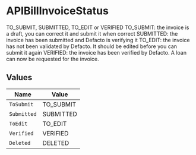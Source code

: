# APIBillInvoiceStatus

TO_SUBMIT, SUBMITTED, TO_EDIT or VERIFIED TO_SUBMIT: the invoice is a draft, you can correct it and submit it when correct SUBMITTED: the invoice has been submitted and Defacto is verifying it TO_EDIT: the invoice has not been validated by Defacto. It should be edited before you can submit it again VERIFIED: the invoice has been verified by Defacto. A loan can now be requested for the invoice.


## Values

| Name        | Value       |
| ----------- | ----------- |
| `ToSubmit`  | TO_SUBMIT   |
| `Submitted` | SUBMITTED   |
| `ToEdit`    | TO_EDIT     |
| `Verified`  | VERIFIED    |
| `Deleted`   | DELETED     |